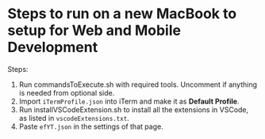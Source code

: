 # Steps to run on a new MacBook to setup for Web and Mobile Development

Steps:

1. Run commandsToExecute.sh with required tools. Uncomment if anything is needed from optional side.
2. Import `iTermProfile.json` into iTerm and make it as **Default Profile**.
3. Run installVSCodeExtension.sh to install all the extensions in VSCode, as listed in `vscodeExtensions.txt`.
4. Paste `efYT.json` in the settings of that page.
